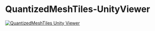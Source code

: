 # QuantizedMeshTiles-UnityViewer
[![QuantizedMeshTiles Unity Viewer](https://i.ytimg.com/vi/Ym05lSNw3IU/hqdefault.jpg)](https://youtu.be/Ym05lSNw3IU)

